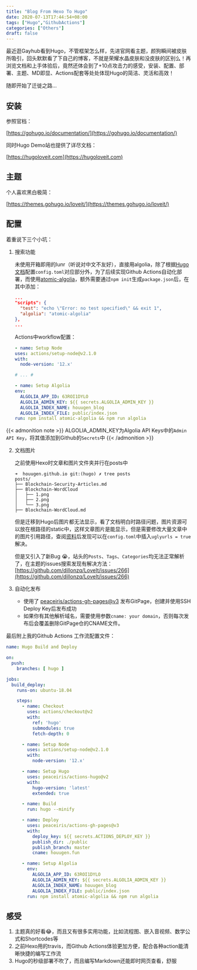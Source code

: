 ```yaml
---
title: "Blog From Hexo To Hugo"
date: 2020-07-13T17:44:54+08:00
tags: ["Hugo","GithubActions"]
categories: ["Others"]
draft: false
---
```


最近逛Gayhub看到Hugo，不管框架怎么样，先进官网看主题，颜狗瞬间被皮肤所吸引，回头默默看了下自己的博客，不就是荣耀水晶皮肤和没皮肤的区别么！再浏览文档和上手体验后，竟然还体会到了+10点攻击力的感受，安装、配置、部署、主题、MD即显、Actions配套等处处体现Hugo的简洁、灵活和高效！

随即开始了迁徙之路...

<!-- more -->

## 安装

参照官档：

[https://gohugo.io/documentation/](https://gohugo.io/documentation/)

同时Hugo Demo站也提供了详尽文档：

[https://hugoloveit.com](https://hugoloveit.com)

## 主题

个人喜欢黑白极简：

[https://themes.gohugo.io/loveit/](https://themes.gohugo.io/loveit/)

## 配置

着重说下三个小坑：

1. 搜索功能

   未使用开箱即用的lunr（听说对中文不友好），直接用algolia，除了根据[Hugo文档](https://hugoloveit.com/theme-documentation-basics/#5-search)配置`config.toml`对应部分外，为了后续实现Github Actions自动化部署，而使用[atomic-algolia](https://www.npmjs.com/package/atomic-algolia#npm-scripts)，额外需要通过`npm init`生成`package.json`后，在其中添加：

	```json
	...
    "scripts": {
      "test": "echo \"Error: no test specified\" && exit 1",
      "algolia": "atomic-algolia"
    },
    ...
	```
	
	 Actions中workflow配置：

	 ```yml
   - name: Setup Node
     uses: actions/setup-node@v2.1.0
     with:
       node-version: '12.x'
    
   # ... #
    
   - name: Setup Algolia
     env:
       ALGOLIA_APP_ID: 63ROI1DYLO
       ALGOLIA_ADMIN_KEY: ${{ secrets.ALGOLIA_ADMIN_KEY }}
       ALGOLIA_INDEX_NAME: houugen_blog
       ALGOLIA_INDEX_FILE: public/index.json
     run: npm install atomic-algolia && npm run algolia
    ```

{{< admonition note >}}
ALGOLIA_ADMIN_KEY为Algolia API Keys中的`Admin API Key`，将其值添加到Github的`Secrets`中
{{< /admonition >}}

2. 文档图片

	之前使用Hexo时文章和图片文件夹并行在posts中
	
    ```
    ➜  houugen.github.io git:(hugo) ✗ tree posts
    posts/
    ├── Blockchain-Security-Articles.md
    ├── Blockchain-WordCloud
    │   ├── 1.png
    │   ├── 2.png
    │   └── 3.png
    ├── Blockchain-WordCloud.md
    ```
  
	但是迁移到Hugo后图片都无法显示，看了文档明白时路径问题，图片资源可以放在根路径的static中，这样文章图片是能显示，但是需要修改大量文章中的图片引用路径，查阅[资料](https://xiexingchao.ink/posts/post-image-path-problem-in-hugo.html)后发现可以在`config.toml`中插入`uglyurls = true`解决。
	
	但是又引入了新Bug 😭，站头的`Posts`、`Tags`、`Categories`均无法正常解析了，在主题的issues搜索发现有解决方法：[https://github.com/dillonzq/LoveIt/issues/266](https://github.com/dillonzq/LoveIt/issues/266)

3. 自动化发布
   * 使用了 [peaceiris/actions-gh-pages@v3](https://github.com/peaceiris/actions-gh-pages) 发布GitPage，创建并使用SSH Deploy Key后发布成功
   * 如果你有其他解析域名，需要使用参数`cname: your domain`，否则每次发布后会覆盖删除GitPage仓的CNAME文件。

最后附上我的Github Actions 工作流配置文件：

```yml
name: Hugo Build and Deploy

on:
  push:
    branches: [ hugo ]

jobs:
  build_deploy:
    runs-on: ubuntu-18.04

    steps:
      - name: Checkout
        uses: actions/checkout@v2
        with:
          ref: 'hugo'
          submodules: true
          fetch-depth: 0

      - name: Setup Node
        uses: actions/setup-node@v2.1.0
        with:
          node-version: '12.x'

      - name: Setup Hugo
        uses: peaceiris/actions-hugo@v2
        with:
          hugo-version: 'latest'
          extended: true

      - name: Build
        run: hugo --minify

      - name: Deploy
        uses: peaceiris/actions-gh-pages@v3
        with:
          deploy_key: ${{ secrets.ACTIONS_DEPLOY_KEY }}
          publish_dir: ./public
          publish_branch: master
          cname: houugen.fun

      - name: Setup Algolia
        env:
          ALGOLIA_APP_ID: 63ROI1DYLO
          ALGOLIA_ADMIN_KEY: ${{ secrets.ALGOLIA_ADMIN_KEY }}
          ALGOLIA_INDEX_NAME: houugen_blog
          ALGOLIA_INDEX_FILE: public/index.json
        run: npm install atomic-algolia && npm run algolia
```

## 感受

1. 主题真的好看😂，而且又有很多实用功能，比如流程图、嵌入音视频、数学公式和Shortcodes等
2. 之前Hexo用的travis，而Github Actions体验更加方便，配合各种action能清晰快捷的编写工作流
3. Hugo的秒级部署不吹了，而且编写Markdown还能即时网页查看，舒服
